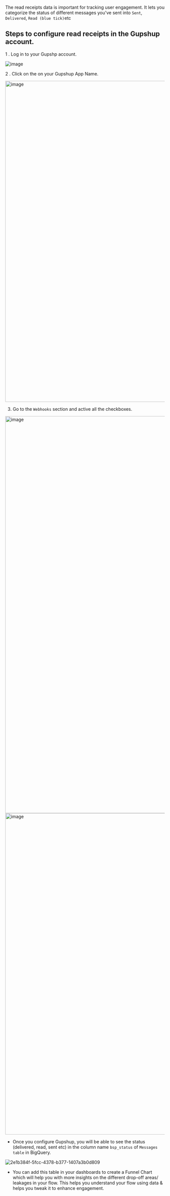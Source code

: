 The read receipts data is important for tracking user engagement. It lets you categorize the status of different messages you've sent into `Sent`, `Delivered`, `Read (blue tick)`etc

## Steps to configure read receipts in the Gupshup account.


1 . Log in to your Gupshp account.


![image](https://user-images.githubusercontent.com/32592458/220826509-62b892dd-a45f-4b7a-9473-0a9dacaef9fe.png)

2 . Click on the on your Gupshup App Name.

<img width="1014" alt="image" src="https://github.com/glific/docs/assets/143380171/bd897771-30f5-4274-b8c3-5913d694ea3d"/>


3. Go to the `Webhooks` section and active all the checkboxes.

<img width="1254" alt="image" src="https://github.com/glific/docs/assets/143380171/198e5224-4fec-4c29-ab33-9c850e3e7013"/>

<img width="1015" alt="image" src="https://github.com/glific/docs/assets/143380171/0842eb9b-8583-406b-abce-e220e5351dbf"/>


- Once you configure Gupshup, you will be able to see the status (delivered, read, sent etc) in the column name `bsp_status` of `Messages table` in BigQuery.

![2e1b384f-5fcc-4378-b377-1407a3b0d809](https://user-images.githubusercontent.com/132430123/268231468-1469fd93-2c9e-4f10-9ce7-21de4b2a3d01.jpg)

  
- You can add this table in your dashboards to create a Funnel Chart which will help you with more insights on the different drop-off areas/ leakages in your flow. This helps you understand your flow using data & helps you tweak it to enhance engagement. 
